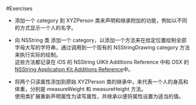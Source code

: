 #Exercises

* 添加一个 category 到 XYZPerson 类来声明和继承附加的功能，例如以不同的方式显示一个人的名字。

* 向 NSString 类 添加一个 category，以添加一个方法来在给定位置绘制全部字母大写的字符串，通过调用到一个现有的 NSStringDrawing  category 方法来执行实际的绘制。  
这些方法都记录在 iOS 的 NSString UIKit Additions Reference 中和 OSX 的 [NSString Application Kit Additions Reference](https://developer.apple.com/library/mac/documentation/Cocoa/Reference/ApplicationKit/Classes/NSString_AppKitAdditions/index.html#//apple_ref/doc/uid/TP40004121)中。

* 将两个只读属性添加到原始 XYZPerson 类的继承中，来代表一个人的身高和体重，分别是 measureWeight 和 measureHeight 方法。  
使用类扩展重新声明属性为读写属性，并继承以便将属性设置为适当的值。
